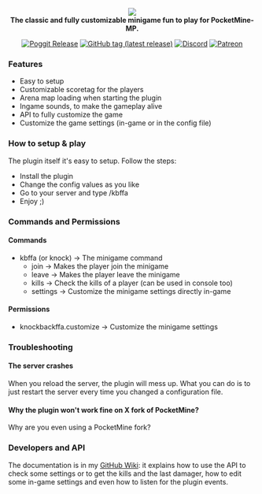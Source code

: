 <p align="center">
	<a href="https://github.com/ApexieDevelopment/Knock"><img src="https://raw.githubusercontent.com/ApexieDevelopment/Knock/main/Logo.png"></img></a><br>
	<b>The classic and fully customizable minigame fun to play for PocketMine-MP.</b>
</p>

<p align="center">
        <a href="https://poggit.pmmp.io/p/KnockbackFFA"><img src="https://poggit.pmmp.io/shield.state/KnockbackFFA" alt="Poggit Release"></a>
	<a href="https://github.com/ApexieDevelopment/Knock/releases"><img src="https://img.shields.io/github/v/tag/ApexieDevelopment/Knock?label=release&logo=github" alt="GitHub tag (latest release)" /></a>
	<a href="https://discord.gg/a75eNEAtrt"><img src="https://img.shields.io/discord/736977303539810365?label=discord&color=7289DA&logo=discord" alt="Discord" /></a>
        <a href="https://patreon.com/itzlightyhd"><img src="https://img.shields.io/endpoint.svg?url=https%3A%2F%2Fshieldsio-patreon.vercel.app%2Fapi%3Fusername%3DItzLightyHD%26type%3Dpatrons&style=flat" alt="Patreon"></a>
</p>

### Features
- Easy to setup
- Customizable scoretag for the players
- Arena map loading when starting the plugin
- Ingame sounds, to make the gameplay alive
- API to fully customize the game
- Customize the game settings (in-game or in the config file)

### How to setup & play
The plugin itself it's easy to setup. Follow the steps:
- Install the plugin
- Change the config values as you like
- Go to your server and type /kbffa
- Enjoy ;)

### Commands and Permissions
#### Commands
- kbffa (or knock) -> The minigame command
  - join -> Makes the player join the minigame
  - leave -> Makes the player leave the minigame
  - kills -> Check the kills of a player (can be used in console too)
  - settings -> Customize the minigame settings directly in-game
#### Permissions
- knockbackffa.customize -> Customize the minigame settings

### Troubleshooting
#### The server crashes
When you reload the server, the plugin will mess up. What you can do is to just restart the server every time you changed a configuration file.
#### Why the plugin won't work fine on X fork of PocketMine?
Why are you even using a PocketMine fork?

### Developers and API
The documentation is in my [GitHub Wiki](https://github.com/ApexieDevelopment/Knock/wiki): it explains how to use the API to check some settings or to get the kills and the last damager, how to edit some in-game settings and even how to listen for the plugin events.